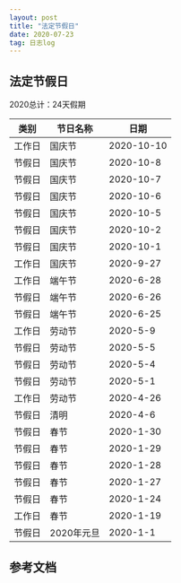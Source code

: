 ```yaml
---
layout: post
title: "法定节假日"
date: 2020-07-23
tag: 日志log
---
```






## 法定节假日

2020总计：24天假期



| 类别   | 节日名称   | 日期       |
| ------ | ---------- | ---------- |
| 工作日 | 国庆节     | 2020-10-10 |
| 节假日 | 国庆节     | 2020-10-8  |
| 节假日 | 国庆节     | 2020-10-7  |
| 节假日 | 国庆节     | 2020-10-6  |
| 节假日 | 国庆节     | 2020-10-5  |
| 节假日 | 国庆节     | 2020-10-2  |
| 节假日 | 国庆节     | 2020-10-1  |
| 工作日 | 国庆节     | 2020-9-27  |
| 工作日 | 端午节     | 2020-6-28  |
| 节假日 | 端午节     | 2020-6-26  |
| 节假日 | 端午节     | 2020-6-25  |
| 工作日 | 劳动节     | 2020-5-9   |
| 节假日 | 劳动节     | 2020-5-5   |
| 节假日 | 劳动节     | 2020-5-4   |
| 节假日 | 劳动节     | 2020-5-1   |
| 工作日 | 劳动节     | 2020-4-26  |
| 节假日 | 清明       | 2020-4-6   |
| 节假日 | 春节       | 2020-1-30  |
| 节假日 | 春节       | 2020-1-29  |
| 节假日 | 春节       | 2020-1-28  |
| 节假日 | 春节       | 2020-1-27  |
| 节假日 | 春节       | 2020-1-24  |
| 工作日 | 春节       | 2020-1-19  |
| 节假日 | 2020年元旦 | 2020-1-1   |



## 参考文档

 